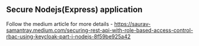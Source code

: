 ## Secure Nodejs(Express) application

Follow the medium article for more details - https://saurav-samantray.medium.com/securing-rest-api-with-role-based-access-control-rbac-using-keycloak-part-i-nodejs-8f59be925a42